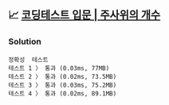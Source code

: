 ## 📈 [코딩테스트 입문 | 주사위의 개수](https://school.programmers.co.kr/learn/courses/30/lessons/120845)

### Solution

```text
정확성  테스트
테스트 1 〉	통과 (0.03ms, 77MB)
테스트 2 〉	통과 (0.02ms, 73.5MB)
테스트 3 〉	통과 (0.03ms, 75.2MB)
테스트 4 〉	통과 (0.02ms, 89.1MB)
```